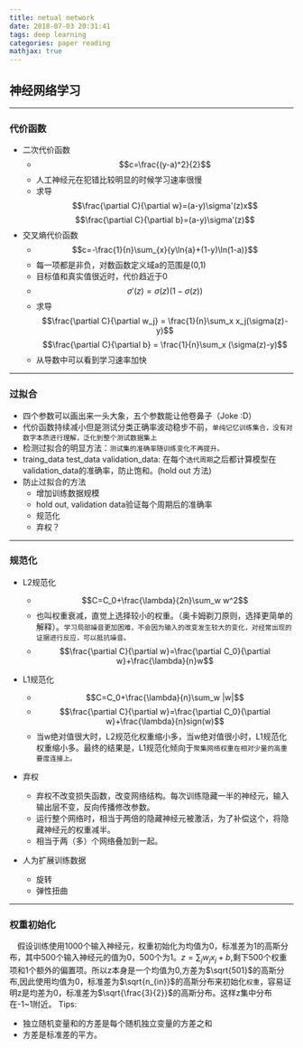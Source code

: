 ```yaml
---
title: netual network
date: 2018-07-03 20:31:41
tags: deep learning
categories: paper reading
mathjax: true
---
```

## 神经网络学习
---
### 代价函数
- 二次代价函数
    * $$c=\frac{(y-a)^2}{2}$$
    * 人工神经元在犯错比较明显的时候学习速率很慢
    * 求导 $$\frac{\partial C}{\partial w}=(a-y)\sigma'(z)x$$ $$\frac{\partial C}{\partial b}=(a-y)\sigma'(z)$$
- 交叉熵代价函数
    * $$c=-\frac{1}{n}\sum_{x}{y\ln{a}+(1-y)\ln(1-a)}$$
     * 每一项都是非负，对数函数定义域a的范围是(0,1)
     * 目标值和真实值很近时，代价趋近于0
    * $$\sigma'(z)=\sigma(z)(1-\sigma(z))$$
     * 求导 $$\frac{\partial C}{\partial w_j} = \frac{1}{n}\sum_x x_j(\sigma(z)-y)$$ $$\frac{\partial C}{\partial b} = \frac{1}{n}\sum_x (\sigma(z)-y)$$
     * 从导数中可以看到学习速率加快
<!-- more -->
    
---
### 过拟合
- 四个参数可以画出来一头大象，五个参数能让他卷鼻子（Joke :D）
- 代价函数持续减小但是测试分类正确率波动稳步不前，`单纯记忆训练集合，没有对数字本质进行理解，泛化到整个测试数据集上`
- 检测过拟合的明显方法：`测试集的准确率随训练变化不再提升。`
- traing_data test_data validation_data: 在每个`迭代周期`之后都计算模型在validation_data的准确率，防止饱和。(hold out 方法)
- 防止过拟合的方法
    * 增加训练数据规模
    * hold out, validation data验证每个周期后的准确率
    * 规范化
    * 弃权？

---
### 规范化
- L2规范化
	* $$C=C_0+\frac{\lambda}{2n}\sum_w w^2$$
    * 也叫权重衰减，直觉上选择较小的权重。（奥卡姆剃刀原则，选择更简单的解释）。`学习局部噪音更加困难，不会因为输入的改变发生较大的变化，对经常出现的证据进行反应，可以抵抗噪音。`
    * $$\frac{\partial C}{\partial w}=\frac{\partial C_0}{\partial w}+\frac{\lambda}{n}w$$
- L1规范化
     * $$C=C_0+\frac{\lambda}{n}\sum_w |w|$$
     * $$\frac{\partial C}{\partial w}=\frac{\partial C_0}{\partial w}+\frac{\lambda}{n}sign(w)$$
     * 当w绝对值很大时，L2规范化权重缩小多，当w绝对值很小时，L1规范化权重缩小多。最终的结果是，L1规范化倾向于`聚集网络权重在相对少量的高重要度连接上。`
     
- 弃权
 	* 弃权不改变损失函数，改变网络结构。每次训练隐藏一半的神经元，输入输出层不变，反向传播修改参数。
 	* 运行整个网络时，相当于两倍的隐藏神经元被激活，为了补偿这个，将隐藏神经元的权重减半。
 	* 相当于两（多）个网络叠加到一起。
- 人为扩展训练数据
 	*  旋转
 	* 弹性扭曲
---
### 权重初始化
&emsp;假设训练使用1000个输入神经元，权重初始化为均值为0，标准差为1的高斯分布，其中500个输入神经元的值为0，500个为1。$z=\sum_j w_j x_j + b$,剩下500个权重项和1个额外的偏置项。所以z本身是一个均值为0,方差为$\sqrt{501}$的高斯分布,因此使用均值为0，标准差为$\sqrt{n_{in}}$的高斯分布来初始化`权重`，容易证明z是均差为0，标准差为$\sqrt{\frac{3}{2}}$的高斯分布。这样z集中分布在-1~1附近。
Tips:
- 独立随机变量和的方差是每个随机独立变量的方差之和
- 方差是标准差的平方。
